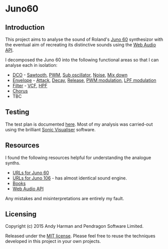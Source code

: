 # Juno60

## Introduction

This project aims to analyse the sound of Roland's [Juno 60](https://en.wikipedia.org/wiki/Roland_Juno-60) synthesizor with the eventual aim of recreating its distinctive sounds using the [Web Audio API](https://webaudio.github.io/web-audio-api/).

I decomposed the Juno 60 into the following functional areas so that I can analyse each in isolation:

* [DCO](DCO/) -
    [Sawtooth](DCO/Sawtooth/),
    [PWM](DCO/PWM/),
    [Sub oscillator](DCO/Sub/),
    [Noise](DCO/Noise/),
    [Mix down](DCO/Mixdown/)
* [Envelope](Envelope/) -
    [Attack](Envelope/Attack/),
    [Decay](Envelope/Decay/),
    [Release](Envelope/Release/),
    [PWM modulation](Envelope/PWM/),
    [LPF modulation](Envelope/LPF/)
* [Filter](Filter/) -
    [VCF](Filter/VCF/),
    [HPF](Filter/HPF/)
* [Chorus](Chorus/)
* TBC

## Testing

The test plan is documented [here](TestPlan/). Most of my analysis was carried-out using the brilliant [Sonic Visualiser](http://www.sonicvisualiser.org/) software.

## Resources

I found the following resources helpful for understanding the analogue synths.
* [URLs for Juno 60](Resources/Juno60/)
* [URLs for Juno 106](Resources/Juno106/) - has almost identical sound engine.
* [Books](Resources/Books/)
* [Web Audio API](Resources/WebAudioAPI/)

Any mistakes and misinterpretations are entirely my fault.

## Licensing
Copyright (c) 2015 Andy Harman and Pendragon Software Limited.

Released under the [MIT license](MIT-LICENSE.md). Please feel free to reuse the techniques developed in this project in your own projects.
